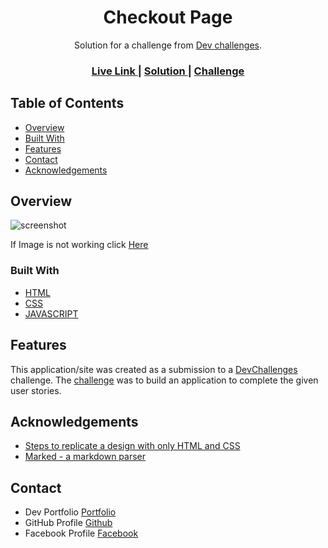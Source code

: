 <!-- Please update value in the {}  -->

<h1 align="center">Checkout Page</h1>

<div align="center">
   Solution for a challenge from  <a href="http://devchallenges.io" target="_blank">Dev challenges</a>.
</div>

<div align="center">
  <h3>
    <a href="https://ahammad204.github.io/checkout-page/">
      Live Link
    </a>
    <span> | </span>
    <a href="https://legacy.devchallenges.io/solutions/8p3YrHhFBtI2Zjc6OY73">
      Solution
    </a>
    <span> | </span>
    <a href="https://legacy.devchallenges.io/challenges/0J1NxxGhOUYVqihwegfO">
      Challenge
    </a>
  </h3>
</div>

<!-- TABLE OF CONTENTS -->

## Table of Contents

- [Overview](#overview)
- [Built With](#built-with)
- [Features](#features)
- [Contact](#contact)
- [Acknowledgements](#acknowledgements)

<!-- OVERVIEW -->

## Overview

![screenshot](https://i.ibb.co/BsJb1Kd/website-overview.jpg)

If Image is not working click [Here](https://i.ibb.co/BsJb1Kd/website-overview.jpg)

### Built With

<!-- This section should list any major frameworks that you built your project using. Here are a few examples.-->

- [HTML](https://html.com/)
- [CSS](https://www.w3schools.com/css/)
- [JAVASCRIPT](https://www.javascript.com/)


## Features

<!-- List the features of your application or follow the template. Don't share the figma file here :) -->

This application/site was created as a submission to a [DevChallenges](https://devchallenges.io/challenges) challenge. The [challenge](https://legacy.devchallenges.io/challenges/0J1NxxGhOUYVqihwegfO) was to build an application to complete the given user stories.


## Acknowledgements

<!-- This section should list any articles or add-ons/plugins that helps you to complete the project. This is optional but it will help you in the future. For exmpale -->

- [Steps to replicate a design with only HTML and CSS](https://devchallenges-blogs.web.app/how-to-replicate-design/)
- [Marked - a markdown parser](https://github.com/chjj/marked)

## Contact

- Dev Portfolio [Portfolio](https://ahammadportfolio.netlify.app/)
- GitHub Profile [Github](https://github.com/Ahammad204)
- Facebook Profile [Facebook](https://www.facebook.com/kaziahammad.ullah/)
